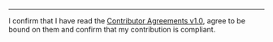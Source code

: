 
----
I confirm that I have read the [Contributor Agreements v1.0](https://github.com/tegonal/atrium-ktor/blob/master/.github/Contributor%20Agreements%20v1.0.txt), agree to be bound on them and confirm that my contribution is compliant.
